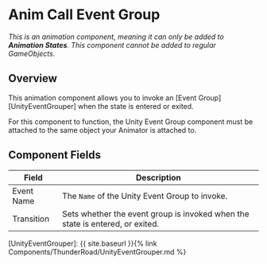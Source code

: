 # Anim Call Event Group
*This is an animation component, meaning it can only be added to **Animation States**. This component cannot be added to regular GameObjects.*

## Overview
This animation component allows you to invoke an [Event Group][UnityEventGrouper] when the state is entered or exited.

For this component to function, the Unity Event Group component must be attached to the same object your Animator is attached to.

## Component Fields

| Field         | Description
| ---           | ---
| Event Name    | The `Name` of the Unity Event Group to invoke.
| Transition    | Sets whether the event group is invoked when the state is entered, or exited.

[UnityEventGrouper]: {{ site.baseurl }}{% link Components/ThunderRoad/UnityEventGrouper.md %}
